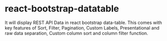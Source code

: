 # react-bootstrap-datatable
It will display REST API Data in react bootstrap data-table. This comes with key features of Sort, Filter, Pagination, Custom Labels, Presentational and raw data separation, Custom column sort and column filter function.
